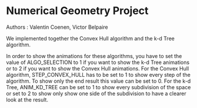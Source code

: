 Numerical Geometry Project
==========================

Authors : Valentin Coenen, Victor Belpaire

We implemented together the Convex Hull algorithm and the k-d Tree algorithm.

In order to show the animations for these algorithms, you have to set the value of ALGO_SELECTION to 1 if you want to show the k-d Tree animations or to 2 if you want to show the Convex Hull animations.
For the Convex Hull algorithm, STEP_CONVEX_HULL has to be set to 1 to show every step of the algorithm. To show only the end result this value can be set to 0.
For the k-d Tree, ANIM_KD_TREE can be set to 1 to show every subdivision of the space or set to 2 to show only show one side of the subdivision to have a clearer look at the result.
